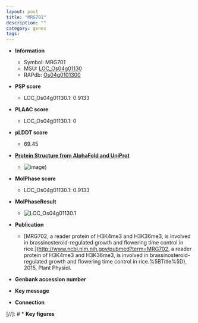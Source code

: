 ```yaml
---
layout: post
title: "MRG701"
description: ""
category: genes
tags: 
---
```


* **Information**  
    + Symbol: MRG701  
    + MSU: [LOC_Os04g01130](http://rice.plantbiology.msu.edu/cgi-bin/ORF_infopage.cgi?orf=LOC_Os04g01130)  
    + RAPdb: [Os04g0101300](http://rapdb.dna.affrc.go.jp/viewer/gbrowse_details/irgsp1?name=Os04g0101300)  

* **PSP score**  
    + LOC_Os04g01130.1: 0.9133 

* **PLAAC score**  
    + LOC_Os04g01130.1: 0 

* **pLDDT score**
    + 69.45

* **[Protein Structure from AlphaFold and UniProt](https://www.uniprot.org/uniprotkb/A0A0P0W600/entry#structure)**
    + ![image](https://ricepsp.github.io/images/A/AF-A0A0P0W600-F1.png))

* **MolPhase score**
    + LOC_Os04g01130.1: 0.9133

* **MolPhaseResult**
    + ![LOC_Os04g01130.1](https://ricepsp.github.io/pictures/LOC_Os04g/LOC_Os04g01130.1.png)

* **Publication**  
    + [MRG702, a reader protein of H3K4me3 and H3K36me3, is involved in brassinosteroid-regulated growth and flowering time control in rice.](http://www.ncbi.nlm.nih.gov/pubmed?term=MRG702, a reader protein of H3K4me3 and H3K36me3, is involved in brassinosteroid-regulated growth and flowering time control in rice.%5BTitle%5D), 2015, Plant Physiol.

* **Genbank accession number**  

* **Key message**  

* **Connection**  

[//]: # * **Key figures**  


